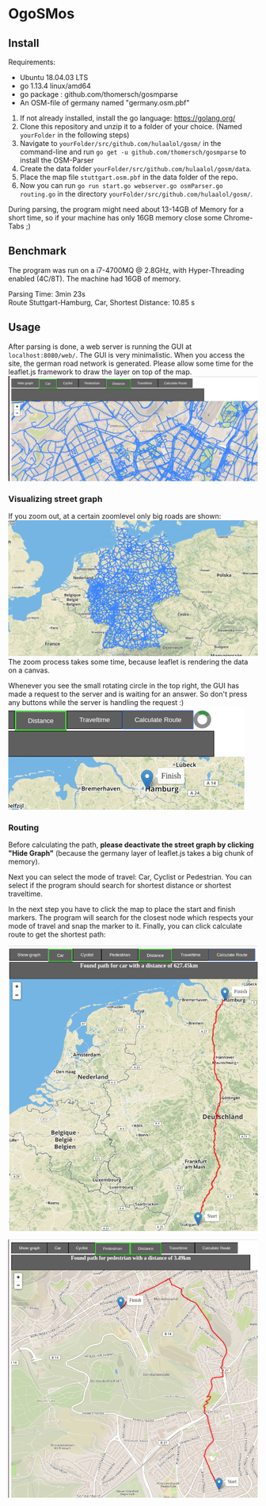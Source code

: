 # OgoSMos

## Install
Requirements:
- Ubuntu 18.04.03 LTS
- go 1.13.4 linux/amd64
- go package : github.com/thomersch/gosmparse
- An OSM-file of germany named "germany.osm.pbf"

1. If not already installed, install the go language: https://golang.org/
2. Clone this repository and unzip it to a folder of your choice. (Named `yourFolder` in the following steps)
3. Navigate to `yourFolder/src/github.com/hulaalol/gosm/` in the command-line and run `go get -u github.com/thomersch/gosmparse` to install the OSM-Parser
4. Create the data folder `yourFolder/src/github.com/hulaalol/gosm/data`.
5. Place the map file `stuttgart.osm.pbf` in the data folder of the repo.
6. Now you can run `go run start.go webserver.go osmParser.go routing.go` in the directory `yourFolder/src/github.com/hulaalol/gosm/`.

During parsing, the program might need about 13-14GB of Memory for a short time, so if your machine has only 16GB memory close some Chrome-Tabs ;)

## Benchmark
The program was run on a i7-4700MQ @ 2.8GHz, with Hyper-Threading enabled (4C/8T).
The machine had 16GB of memory.  

Parsing Time: 3min 23s  
Route Stuttgart-Hamburg, Car, Shortest Distance: 10.85 s  

## Usage
After parsing is done, a web server is running the GUI at `localhost:8080/web/`.
The GUI is very minimalistic. When you access the site, the german road network is generated.
Please allow some time for the leaflet.js framework to draw the layer on top of the map.
![1](/src/github.com/hulaalol/gosm/doc/1.png)
### Visualizing street graph
If you zoom out, at a certain zoomlevel only big roads are shown:
![2](/src/github.com/hulaalol/gosm/doc/2.png) 
The zoom process takes some time, because leaflet is rendering the data on a canvas.

Whenever you see the small rotating circle in the top right, the GUI has made a request to the server and is waiting for an answer. So don't press any buttons while the server is handling the request :)
![3](/src/github.com/hulaalol/gosm/doc/3.png) 

### Routing
Before calculating the path, **please deactivate the street graph by clicking "Hide Graph"** (because the germany layer of leaflet.js takes a big chunk of memory).

Next you can select the mode of travel: Car, Cyclist or Pedestrian.
You can select if the program should search for shortest distance or shortest traveltime.

In the next step you have to click the map to place the start and finish markers.
The program will search for the closest node which respects your mode of travel and snap the marker to it. 
Finally, you can click calculate route to get the shortest path:  

![4](/src/github.com/hulaalol/gosm/doc/4.png) 

![5](/src/github.com/hulaalol/gosm/doc/5.png) 
